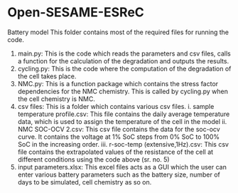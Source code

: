 # Open-SESAME-ESReC
Battery model 
This folder contains most of the required files for running the code.
1. main.py: This is the code which reads the parameters and csv files, calls a function for the calculation of the degradation and outputs the results.
2. cycling.py: This is the code where the computation of the degradation of the cell takes place.
3. NMC.py: This is a function package which contains the stress factor dependencies for the NMC chemistry. This is called by cycling.py when the cell chemistry is NMC.
4. csv files: This is a folder which contains various csv files. 
 i. sample temperature profile.csv: This file contains the daily average temperature data, which is used to assign the temperature of the cell in the model
 ii. NMC SOC-OCV 2.csv: This csv file contains the data for the soc-ocv curve. It contains the voltage at 1% SoC steps from 0% SoC to 100% SoC in the increasing order.
 iii. r-soc-temp (extensive,1Hz).csv: This csv file contains the extrapolated values of the resistance of the cell at different conditions using the code above (sr. no. 5)
5. input parameters.xlsx: This excel files acts as a GUI which the user can enter various battery parameters such as the battery size, number of days to be simulated, cell chemistry as so on.
